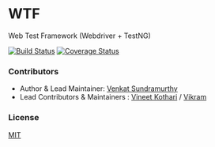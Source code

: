 WTF
===
Web Test Framework (Webdriver + TestNG)

[![Build Status](https://travis-ci.org/web-auto/wtf-core.svg?branch=master)](https://travis-ci.org/web-auto/wtf-core)
[![Coverage Status](https://coveralls.io/repos/web-auto/wtf-core/badge.png)](https://coveralls.io/r/web-auto/wtf-core)

### Contributors

 * Author & Lead Maintainer: [Venkat Sundramurthy](https://github.com/vsundramurthy)
 * Lead Contributors & Maintainers : [Vineet Kothari](https://github.com/geekdevil) / [Vikram](https://github.com/vikram1711)

### License

  [MIT](LICENSE)
